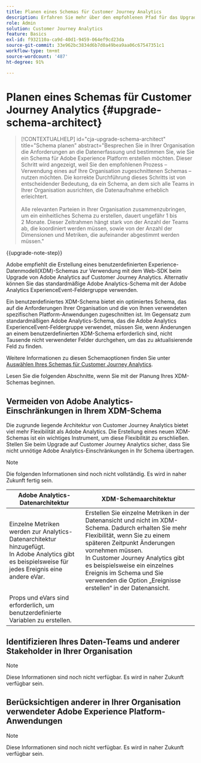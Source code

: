 ```yaml
---
title: Planen eines Schemas für Customer Journey Analytics
description: Erfahren Sie mehr über den empfohlenen Pfad für das Upgrade von Adobe Analytics auf Customer Journey Analytics
role: Admin
solution: Customer Journey Analytics
feature: Basics
exl-id: f932110a-ca9d-40d1-9459-064ef9cd23da
source-git-commit: 33e962bc3834d6b7d0a49bea9aa06c67547351c1
workflow-type: tm+mt
source-wordcount: '487'
ht-degree: 91%

---
```


# Planen eines Schemas für Customer Journey Analytics {#upgrade-schema-architect}

<!-- markdownlint-disable MD034 -->

>[!CONTEXTUALHELP]
>id="cja-upgrade-schema-architect"
>title="Schema planen"
>abstract="Besprechen Sie in Ihrer Organisation die Anforderungen an die Datenerfassung und bestimmen Sie, wie Sie ein Schema für Adobe Experience Platform erstellen möchten. Dieser Schritt wird angezeigt, weil Sie den empfohlenen Prozess – Verwendung eines auf Ihre Organisation zugeschnittenen Schemas – nutzen möchten. Die korrekte Durchführung dieses Schritts ist von entscheidender Bedeutung, da ein Schema, an dem sich alle Teams in Ihrer Organisation ausrichten, die Datenaufnahme erheblich erleichtert.<br><br>Alle relevanten Parteien in Ihrer Organisation zusammenzubringen, um ein einheitliches Schema zu erstellen, dauert ungefähr 1 bis 2 Monate. Dieser Zeitrahmen hängt stark von der Anzahl der Teams ab, die koordiniert werden müssen, sowie von der Anzahl der Dimensionen und Metriken, die aufeinander abgestimmt werden müssen."

<!-- markdownlint-enable MD034 -->

{{upgrade-note-step}}

Adobe empfiehlt die Erstellung eines benutzerdefinierten Experience-Datenmodell(XDM)-Schemas zur Verwendung mit dem Web-SDK beim Upgrade von Adobe Analytics auf Customer Journey Analytics. Alternativ können Sie das standardmäßige Adobe Analytics-Schema mit der Adobe Analytics ExperienceEvent-Feldergruppe verwenden.

Ein benutzerdefiniertes XDM-Schema bietet ein optimiertes Schema, das auf die Anforderungen Ihrer Organisation und die von Ihnen verwendeten spezifischen Platform-Anwendungen zugeschnitten ist. Im Gegensatz zum standardmäßigen Adobe Analytics-Schema, das die Adobe Analytics ExperienceEvent-Feldergruppe verwendet, müssen Sie, wenn Änderungen an einem benutzerdefinierten XDM-Schema erforderlich sind, nicht Tausende nicht verwendeter Felder durchgehen, um das zu aktualisierende Feld zu finden.

Weitere Informationen zu diesen Schemaoptionen finden Sie unter [Auswählen Ihres Schemas für Customer Journey Analytics](/help/getting-started/cja-upgrade/cja-upgrade-schema-existing.md).

Lesen Sie die folgenden Abschnitte, wenn Sie mit der Planung Ihres XDM-Schemas beginnen.

## Vermeiden von Adobe Analytics-Einschränkungen in Ihrem XDM-Schema

Die zugrunde liegende Architektur von Customer Journey Analytics bietet viel mehr Flexibilität als Adobe Analytics. Die Erstellung eines neuen XDM-Schemas ist ein wichtiges Instrument, um diese Flexibilität zu erschließen. Stellen Sie beim Upgrade auf Customer Journey Analytics sicher, dass Sie nicht unnötige Adobe Analytics-Einschränkungen in Ihr Schema übertragen.

>[!NOTE]
>
>Die folgenden Informationen sind noch nicht vollständig. Es wird in naher Zukunft fertig sein.

| Adobe Analytics-Datenarchitektur | XDM-Schemaarchitektur |
|---------|----------|
| Einzelne Metriken werden zur Analytics-Datenarchitektur hinzugefügt.<br/>In Adobe Analytics gibt es beispielsweise für jedes Ereignis eine andere eVar. | Erstellen Sie einzelne Metriken in der Datenansicht und nicht im XDM-Schema. Dadurch erhalten Sie mehr Flexibilität, wenn Sie zu einem späteren Zeitpunkt Änderungen vornehmen müssen.<br/>In Customer Journey Analytics gibt es beispielsweise ein einzelnes Ereignis im Schema und Sie verwenden die Option „Ereignisse erstellen“ in der Datenansicht. |
| Props und eVars sind erforderlich, um benutzerdefinierte Variablen zu erstellen. |  |

## Identifizieren Ihres Daten-Teams und anderer Stakeholder in Ihrer Organisation

>[!NOTE]
>
>Diese Informationen sind noch nicht verfügbar. Es wird in naher Zukunft verfügbar sein.

## Berücksichtigen anderer in Ihrer Organisation verwendeter Adobe Experience Platform-Anwendungen

>[!NOTE]
>
>Diese Informationen sind noch nicht verfügbar. Es wird in naher Zukunft verfügbar sein.
